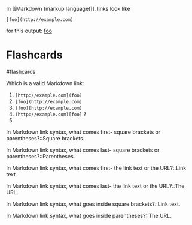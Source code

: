 In [[Markdown (markup language)]], links look like

``[foo](http://example.com)``

for this output: [foo](http://example.com)

# Flashcards
#flashcards 

Which is a valid Markdown link:
1. `[http://example.com](foo)`
2. `[foo](http://example.com)`
3. `(foo)[http://example.com)`
4. `(http://example.com)[foo]`
?
2.
<!--SR:!2022-04-09,37,230-->

In Markdown link syntax, what comes first- square brackets or parentheses?::Square brackets.
<!--SR:!2022-03-06,20,250-->

In Markdown link syntax, what comes last- square brackets or parentheses?::Parentheses.
<!--SR:!2022-03-29,36,250-->

In Markdown link syntax, what comes first- the link text or the URL?::Link text.
<!--SR:!2022-03-21,34,270-->

In Markdown link syntax, what comes last- the link text or the URL?::The URL.
<!--SR:!2022-03-19,32,270-->

In Markdown link syntax, what goes inside square brackets?::Link text.
<!--SR:!2022-04-01,34,230-->

In Markdown link syntax, what goes inside parentheses?::The URL.
<!--SR:!2022-03-26,37,270-->
